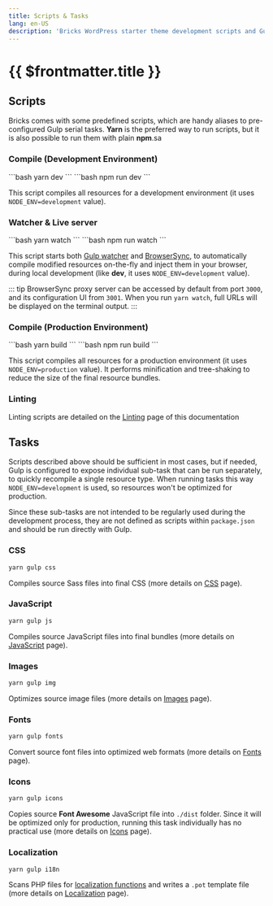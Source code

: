 ```yaml
---
title: Scripts & Tasks
lang: en-US
description: 'Bricks WordPress starter theme development scripts and Gulp tasks'
---
```


# {{ $frontmatter.title }}

## Scripts

Bricks comes with some predefined scripts, which are handy aliases to pre-configured Gulp serial tasks. **Yarn** is the preferred way to run scripts, but it is also possible to run them with plain **npm**.sa

### Compile (Development Environment)

<code-group>

<code-block title="Yarn" active> 
```bash
yarn dev
```
</code-block>

<code-block title="npm"> 
```bash
npm run dev
```
</code-block>

</code-group>

This script compiles all resources for a development environment (it uses `NODE_ENV=development` value).

### Watcher & Live server

<code-group>

<code-block title="Yarn" active> 
```bash
yarn watch
```
</code-block>

<code-block title="npm"> 
```bash
npm run watch
```
</code-block>

</code-group>

This script starts both [Gulp watcher](https://gulpjs.com/docs/en/getting-started/watching-files/) and [BrowserSync](https://www.browsersync.io/), to automatically compile modified resources on-the-fly and inject them in your browser, during local development (like **dev**, it uses `NODE_ENV=development` value).

::: tip
BrowserSync proxy server can be accessed by default from port `3000`, and its configuration UI from `3001`. When you run `yarn watch`, full URLs will be displayed on the terminal output.
:::

### Compile (Production Environment)

<code-group>

<code-block title="Yarn" active> 
```bash
yarn build
```
</code-block>

<code-block title="npm"> 
```bash
npm run build
```
</code-block>

</code-group>

This script compiles all resources for a production environment (it uses `NODE_ENV=production` value). It performs minification and tree-shaking to reduce the size of the final resource bundles.

### Linting

Linting scripts are detailed on the [Linting](/theme/linting/) page of this documentation

## Tasks

Scripts described above should be sufficient in most cases, but if needed, Gulp is configured to expose individual sub-task that can be run separately, to quickly recompile a single resource type. When running tasks this way `NODE_ENV=development` is used, so resources won't be optimized for production.

Since these sub-tasks are not intended to be regularly used during the development process, they are not defined as scripts within `package.json` and should be run directly with Gulp.

### CSS

```bash
yarn gulp css
```

Compiles source Sass files into final CSS (more details on [CSS](/theme/css/) page).

### JavaScript

```bash
yarn gulp js
```

Compiles source JavaScript files into final bundles (more details on [JavaScript](/theme/javascript/) page).

### Images

```bash
yarn gulp img
```

Optimizes source image files (more details on [Images](/theme/images/) page).

### Fonts

```bash
yarn gulp fonts
```

Convert source font files into optimized web formats (more details on [Fonts](/theme/fonts/) page).

### Icons

```bash
yarn gulp icons
```

Copies source **Font Awesome** JavaScript file into `./dist` folder. Since it will be optimized only for production, running this task individually has no practical use (more details on [Icons](/theme/icons/) page).

### Localization

```bash
yarn gulp i18n
```

Scans PHP files for [localization functions](https://developer.wordpress.org/apis/handbook/internationalization/internationalization-functions/) and writes a `.pot` template file (more details on [Localization](/theme/localization/) page).
